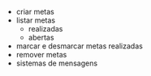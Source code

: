 - criar metas
- listar metas
    - realizadas
    - abertas
- marcar e desmarcar metas realizadas
- remover metas
- sistemas de mensagens